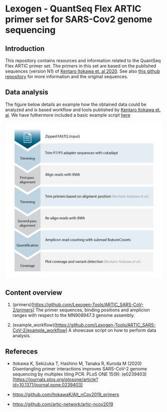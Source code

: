 # Lexogen - QuantSeq Flex ARTIC primer set for SARS-Cov2 genome sequencing

## Introduction 

This repository contains resources and information related to the QuantSeq Flex ARTIC primer set. 
The primers in this set are based on the published sequences (version N1) of [Kentaro Itokawa et. al 2020](https://journals.plos.org/plosone/article?id=10.1371/journal.pone.0239403). See also [this github repository](https://github.com/ItokawaK/Alt_nCov2019_primers) for more information and the original sequences.


## Data analysis
The figure below details an example how the obtained data could be analyzed and is based workflow and tools published by [Kentaro Itokawa et. al](https://journals.plos.org/plosone/article?id=10.1371/journal.pone.0239403). We have futhermore included a basic example script [here](example_workflow/example_workflow.sh)

![analysis workflow](Lexogen_SARS-CoV-2_Workflow-Data_Analysis.png)


## Content overview

1. (primers)[https://github.com/Lexogen-Tools/ARTIC_SARS-CoV-2/primers]
The primer sequences, binding positions and amplicion ranges with respect to the MN908947.3 genome assembly.

2. (example_workflow)[https://github.com/Lexogen-Tools/ARTIC_SARS-CoV-2/example_workflow]
A showcase script on how to perform data analysis. 


## Refereces

* Itokawa K, Sekizuka T, Hashino M, Tanaka R, Kuroda M (2020) Disentangling primer interactions improves SARS-CoV-2 genome sequencing by multiplex tiling PCR. PLoS ONE 15(9): (e0239403)[https://journals.plos.org/plosone/article?id=10.1371/journal.pone.0239403]

* https://github.com/ItokawaK/Alt_nCov2019_primers 

* https://github.com/artic-network/artic-ncov2019
